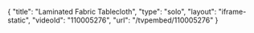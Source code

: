 {
    "title": "Laminated Fabric Tablecloth",
    "type": "solo",
    "layout": "iframe-static",
    "videoId": "110005276",
    "url": "\/tvpembed\/110005276"
}